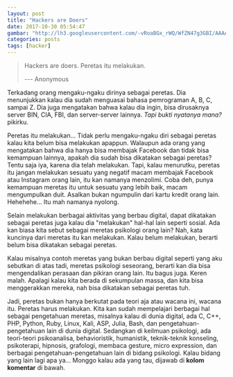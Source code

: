 ```yaml
---
layout: post
title: "Hackers are Doers"
date: 2017-10-30 05:54:47
gambar: "http://lh3.googleusercontent.com/-vRoaBGx_rWQ/WfZN47g3GBI/AAAAAAAACmY/hVucYAY-BO8bz-EdtWNT9KupGJXl-CMFACLcBGAs/s900/how-a-hactivist-exposed-child-abuse-71408071-15e4-48a7-9f84-0d6fa6cfa8cf.jpg"
categories: posts
tags: [hacker]
---
```


> Hackers are doers. Peretas itu melakukan.
> 
> --- Anonymous

Terkadang orang mengaku-ngaku dirinya sebagai peretas. Dia menunjukkan kalau dia sudah menguasai bahasa pemrograman A, B, C, sampai Z. Dia juga mengatakan bahwa kalau dia ingin, bisa dirusaknya server BIN, CIA, FBI, dan server-server lainnya. _Tapi bukti nyatanya mana?_ pikirku.

Peretas itu melakukan... Tidak perlu mengaku-ngaku diri sebagai peretas kalau kita belum bisa melakukan apappun. Walaupun ada orang yang mengatakan bahwa dia hanya bisa membajak Facebook dan tidak bisa kemampuan lainnya, apakah dia sudah bisa dikatakan sebagai peretas? Tentu saja iya, karena dia telah melakukan. Tapi, kalau menurutku, peretas itu jangan melakukan sesuatu yang negatif macam membajak Facebook atau Instagram orang lain, itu kan namanya menzolimi. Coba deh, punya kemampuan meretas itu untuk sesuatu yang lebih baik, macam mengumpulkan duit. Asalkan bukan ngumpulin dari kartu kredit orang lain. Hehehehe... Itu mah namanya nyolong.

Selain melakukan berbagai aktivitas yang berbau digital, dapat dikatakan sebagai peretas juga kalau dia "melakukan" hal-hal lain seperti sosial. Ada kan biasa kita sebut sebagai meretas psikologi orang lain? Nah, kata kuncinya dari meretas itu kan melakukan. Kalau belum melakukan, berarti belum bisa dikatakan sebagai peretas.

Kalau misalnya contoh meretas yang bukan berbau digital seperti yang aku sebutkan di atas tadi, meretas psikologi seseorang, berarti kan dia bisa mengendalikan perasaan dan pikiran orang lain. Itu bagus juga. Keren malah. Apalagi kalau kita berada di sekumpulan massa, dan kita bisa menggerakkan mereka, nah bisa dikatakan sebagai peretas tuh.

Jadi, peretas bukan hanya berkutat pada teori aja atau wacana ini, wacana itu. Peretas harus melakukan. Kita kan sudah mempelajari berbagai hal sebagai pengetahuan meretas, misalnya kalau di dunia digital, ada C, C++, PHP, Python, Ruby, Linux, Kali, ASP, Julia, Bash, dan pengetahuan-pengetahuan lain di dunia digital. Sedangkan di keilmuan psikologi, ada teori-teori psikoanalisa, behavioristik, humanistik, teknik-teknik konseling, psikoterapi, hipnosis, grafologi, membaca gesture, micro expression, dan berbagai pengetahuan-pengetahuan lain di bidang psikologi. Kalau bidang yang lain lagi apa ya... Monggo kalau ada yang tau, dijawab di __kolom komentar__ di bawah.